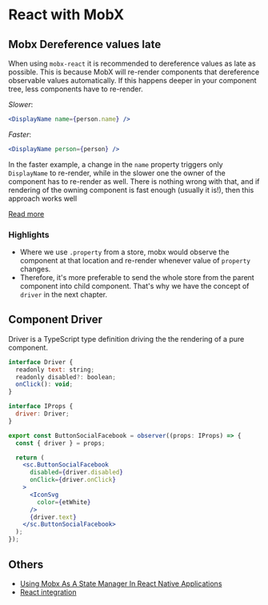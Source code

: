 # React with MobX

## Mobx Dereference values late

When using `mobx-react` it is recommended to dereference values as late as possible. This is because MobX will re-render components that dereference observable values automatically. If this happens deeper in your component tree, less components have to re-render.

*Slower*:
```jsx
<DisplayName name={person.name} />
```

*Faster*:
```jsx
<DisplayName person={person} />
```

In the faster example, a change in the `name` property triggers only `DisplayName` to re-render, while in the slower one the owner of the component has to re-render as well. There is nothing wrong with that, and if rendering of the owning component is fast enough (usually it is!), then this approach works well

[Read more](https://mobx.js.org/react-optimizations.html#dereference-values-late)

### Highlights
- Where we use `.property` from a store, mobx would observe the component at that location and re-render whenever value of `property` changes.
- Therefore, it's more preferable to send the whole store from the parent component into child component. That's why we have the concept of `driver` in the next chapter.

## Component Driver

Driver is a TypeScript type definition driving the the rendering of a pure component.

```jsx
interface Driver {
  readonly text: string;
  readonly disabled?: boolean;
  onClick(): void;
}

interface IProps {
  driver: Driver;
}

export const ButtonSocialFacebook = observer((props: IProps) => {
  const { driver } = props;

  return (
    <sc.ButtonSocialFacebook
      disabled={driver.disabled}
      onClick={driver.onClick}
    >
      <IconSvg
        color={etWhite}
      />
      {driver.text}
    </sc.ButtonSocialFacebook>
  );
});
```

## Others

- [Using Mobx As A State Manager In React Native Applications](https://www.smashingmagazine.com/2020/08/mobx-state-manager-react-native-applications/)
- [React integration](https://mobx.js.org/react-integration.html)
